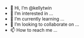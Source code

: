 - 👋 Hi, I’m @kellytwin
- 👀 I’m interested in ...
- 🌱 I’m currently learning ...
- 💞️ I’m looking to collaborate on ...
- 📫 How to reach me ...

<!---
kellytwin/kellytwin is a ✨ special ✨ repository because its `README.md` (this file) appears on your GitHub profile.
You can click the Preview link to take a look at your changes.
--->
